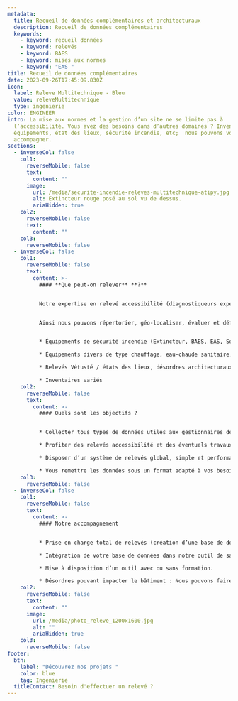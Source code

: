 ```yaml
---
metadata:
  title: Recueil de données complémentaires et architecturaux
  description: Recueil de données complémentaires
  keywords:
    - keyword: recueil données
    - keyword: relevés
    - keyword: BAES
    - keyword: mises aux normes
    - keyword: "EAS "
title: Recueil de données complémentaires
date: 2023-09-26T17:45:09.830Z
icon:
  label: Releve Multitechnique - Bleu
  value: releveMultitechnique
  type: ingenierie
color: ENGINEER
intro: La mise aux normes et la gestion d’un site ne se limite pas à
  l’accessibilité. Vous avez des besoins dans d’autres domaines ? Inventaires,
  équipements, état des lieux, sécurité incendie, etc;  nous pouvons vous
  accompagner.
sections:
  - inverseCol: false
    col1:
      reverseMobile: false
      text:
        content: ""
      image:
        url: /media/securite-incendie-releves-multitechnique-atipy.jpg
        alt: Extincteur rouge posé au sol vu de dessus.
        ariaHidden: true
    col2:
      reverseMobile: false
      text:
        content: ""
    col3:
      reverseMobile: false
  - inverseCol: false
    col1:
      reverseMobile: false
      text:
        content: >-
          #### **Que peut-on relever** **?**


          Notre expertise en relevé accessibilité (diagnostiqueurs expérimentés, outils de relevés internes performants) et notre expertise en phase travaux, nous permettent de vous proposer d’autres types de relevés dans les bâtiments et les espaces publics.


          Ainsi nous pouvons répertorier, géo-localiser, évaluer et définir l’état de vos équipements notamment dans les domaines suivants :


          * Équipements de sécurité incendie (Extincteur, BAES, EAS, Sorties de secours, plans, etc)

          * Équipements divers de type chauffage, eau-chaude sanitaire, ventilation

          * Relevés Vétusté / états des lieux, désordres architecturaux,  etc

          * Inventaires variés
    col2:
      reverseMobile: false
      text:
        content: >-
          #### Quels sont les objectifs ?


          * Collecter tous types de données utiles aux gestionnaires de patrimoine

          * Profiter des relevés accessibilité et des éventuels travaux pour traiter les désordres «&nbsp;connexes&nbsp;».

          * Disposer d’un système de relevés global, simple et performant avec des possibilités d’ajout de thématiques multiples facilitant la gestion du patrimoine.

          * Vous remettre les données sous un format adapté à vos besoins (compatible avec votre interface logiciel, en format tableur ou avec un accès à notre propre logiciel).
    col3:
      reverseMobile: false
  - inverseCol: false
    col1:
      reverseMobile: false
      text:
        content: >-
          #### Notre accompagnement


          * Prise en charge total de relevés (création d’une base de données, mise en place d’un outil de saisie, relevés in-situ).

          * Intégration de votre base de données dans notre outil de saisie.

          * Mise à disposition d’un outil avec ou sans formation.

          * Désordres pouvant impacter le bâtiment : Nous pouvons faire un relevé visuel des désordres et actions correctives à mener.
    col2:
      reverseMobile: false
      text:
        content: ""
      image:
        url: /media/photo_releve_1200x1600.jpg
        alt: ""
        ariaHidden: true
    col3:
      reverseMobile: false
footer:
  btn:
    label: "Découvrez nos projets "
    color: blue
    tag: Ingénierie
  titleContact: Besoin d'effectuer un relevé ?
---
```

